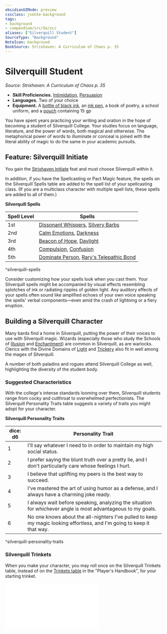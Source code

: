 ```yaml
---
obsidianUIMode: preview
cssclass: json5e-background
tags:
- background
- compendium/src/5e/scc
aliases: ["Silverquill Student"]
SourceType: "Background"
NoteIcon: background
BookSource: Strixhaven: A Curriculum of Chaos p. 35
---
```

# Silverquill Student
*Source: Strixhaven: A Curriculum of Chaos p. 35*  

- **Skill Proficiencies.** [Intimidation](content/3-Mechanics/CLI/rules/skills.md#Intimidation), [Persuasion](content/3-Mechanics/CLI/rules/skills.md#Persuasion)  
- **Languages.** Two of your choice  
- **Equipment.** A [bottle of black ink](ink-1-ounce-bottle.md), an [ink pen](ink-pen.md), a book of poetry, a school uniform, and a [pouch](pouch.md) containing 15 gp  

You have spent years practicing your writing and oration in the hope of becoming a student of Silverquill College. Your studies focus on language, literature, and the power of words, both magical and otherwise. The metaphorical power of words to illuminate or conceal is joined with the literal ability of magic to do the same in your academic pursuits.

## Feature: Silverquill Initiate

You gain the [Strixhaven Initiate](strixhaven-initiate-scc.md) feat and must choose Silverquill within it.

In addition, if you have the Spellcasting or Pact Magic feature, the spells on the Silverquill Spells table are added to the spell list of your spellcasting class. (If you are a multiclass character with multiple spell lists, these spells are added to all of them.)

**Silverquill Spells**

| Spell Level | Spells |
|-------------|--------|
| 1st | [Dissonant Whispers](dissonant-whispers.md), [Silvery Barbs](silvery-barbs-scc.md) |
| 2nd | [Calm Emotions](calm-emotions.md), [Darkness](darkness.md) |
| 3rd | [Beacon of Hope](beacon-of-hope.md), [Daylight](daylight.md) |
| 4th | [Compulsion](compulsion.md), [Confusion](confusion.md) |
| 5th | [Dominate Person](dominate-person.md), [Rary's Telepathic Bond](rarys-telepathic-bond.md) |
^silverquill-spells

Consider customizing how your spells look when you cast them. Your Silverquill spells might be accompanied by visual effects resembling splotches of ink or radiating ripples of golden light. Any auditory effects of your spells often sound like amplified echoes of your own voice speaking the spells' verbal components—even amid the crash of lightning or a fiery eruption.

## Building a Silverquill Character

Many bards find a home in Silverquill, putting the power of their voices to use with Silverquill magic. Wizards (especially those who study the Schools of [Illusion](wizard-school-of-illusion.md) and [Enchantment](wizard-school-of-enchantment.md)) are common in Silverquill, as are warlocks. Clerics with the Divine Domains of [Light](cleric-light-domain.md) and [Trickery](cleric-trickery-domain.md) also fit in well among the mages of Silverquill.

A number of both paladins and rogues attend Silverquill College as well, highlighting the diversity of the student body.

### Suggested Characteristics

With the college's intense standards looming over them, Silverquill students range from cocky and cutthroat to overwhelmed perfectionists. The Silverquill Personality Traits table suggests a variety of traits you might adopt for your character.

**Silverquill Personality Traits**

| dice: d6 | Personality Trait |
|----------|-------------------|
| 1 | I'll say whatever I need to in order to maintain my high social status. |
| 2 | I prefer saying the blunt truth over a pretty lie, and I don't particularly care whose feelings I hurt. |
| 3 | I believe that uplifting my peers is the best way to succeed. |
| 4 | I've mastered the art of using humor as a defense, and I always have a charming joke ready. |
| 5 | I always wait before speaking, analyzing the situation for whichever angle is most advantageous to my goals. |
| 6 | No one knows about the all-nighters I've pulled to keep my magic looking effortless, and I'm going to keep it that way. |
^silverquill-personality-traits

### Silverquill Trinkets

When you make your character, you may roll once on the Silverquill Trinkets table, instead of on the [Trinkets table](trinket.md) in the "Player's Handbook", for your starting trinket.

![Silverquill Trinkets](silverquill-trinkets-scc.md)